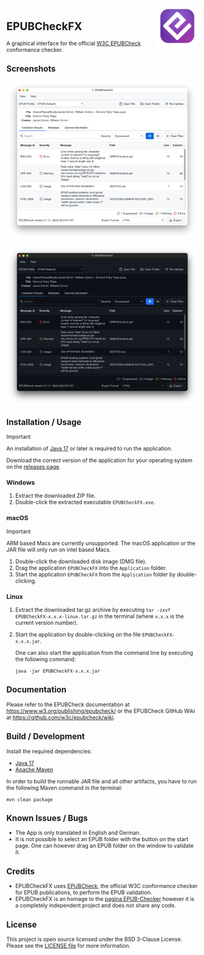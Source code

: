 <img src="icon.png" align="right" height="110"/>

# EPUBCheckFX

A graphical interface for the official [W3C EPUBCheck](https://www.w3.org/publishing/epubcheck/) conformance checker.

## Screenshots

![EPUBCheckFX Screenshot Light Mode](img/EPUBCheckFX-Screenshot-Light.png)

![EPUBCheckFX Screenshot Dark Mode](img/EPUBCheckFX-Screenshot-Dark.png)

## Installation / Usage

> [!IMPORTANT]  
> An installation of [Java 17](https://adoptium.net/) or later is required to run the application.

Download the correct version of the application for your operating system on the [releases page](https://github.com/Wandmalfarbe/EPUBCheckFX/releases).

### Windows

1. Extract the downloaded ZIP file.
2. Double-click the extracted executable `EPUBCheckFX.exe`.

### macOS

> [!IMPORTANT]  
> ARM based Macs are currently unsupported. The macOS application or the JAR file will only run on intel based Macs.

1. Double-click the downloaded disk image (DMG file).
2. Drag the application `EPUBCheckFX` into the `Application` folder.
3. Start the application `EPUBCheckFX` from the `Application` folder by double-clicking.

### Linux

1. Extract the downloaded tar.gz archive by executing `tar -zxvf EPUBCheckFX-x.x.x-linux.tar.gz` in the terminal (where `x.x.x` is the current version number).
2. Start the application by double-clicking on the file `EPUBCheckFX-x.x.x.jar`.

    One can also start the application from the command line by executing the following command:

    ``` shell
    java -jar EPUBCheckFX-x.x.x.jar
    ```

## Documentation

Please refer to the EPUBCheck documentation at https://www.w3.org/publishing/epubcheck/ or the EPUBCheck GitHub Wiki at https://github.com/w3c/epubcheck/wiki.

## Build / Development

Install the required dependencies:

* [Java 17](https://adoptium.net/)
* [Apache Maven](https://maven.apache.org/)

In order to build the runnable JAR file and all other artifacts, you have to run the following Maven command in the terminal:

```
mvn clean package
```

## Known Issues / Bugs

- The App is only translated in English and German.
- It is not possible to select an EPUB folder with the button on the start page. One can however drag an EPUB folder on the window to validate it.

## Credits

* EPUBCheckFX uses [EPUBCheck](https://github.com/w3c/epubcheck), the official W3C conformance checker for EPUB publications, to perform the EPUB validation.
* EPUBCheckFX is an homage to the [pagina EPUB-Checker](https://github.com/paginagmbh/EPUB-Checker) however it is a completely independent project and does not share any code.

## License

This project is open source licensed under the BSD 3-Clause License. Please see the [LICENSE file](LICENSE) for more information.
